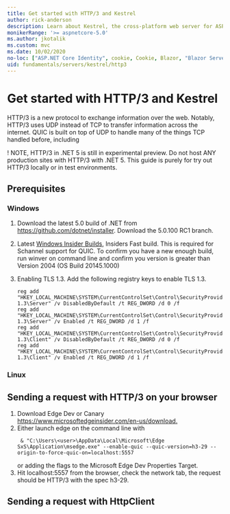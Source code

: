 ```yaml
---
title: Get started with HTTP/3 and Kestrel
author: rick-anderson
description: Learn about Kestrel, the cross-platform web server for ASP.NET Core.
monikerRange: '>= aspnetcore-5.0'
ms.author: jkotalik
ms.custom: mvc
ms.date: 10/02/2020
no-loc: ["ASP.NET Core Identity", cookie, Cookie, Blazor, "Blazor Server", "Blazor WebAssembly", "Identity", "Let's Encrypt", Razor, SignalR]
uid: fundamentals/servers/kestrel/http3
---
```

# Get started with HTTP/3 and Kestrel

HTTP/3 is a new protocol to exchange information over the web. Notably, HTTP/3 uses UDP instead of TCP to transfer information across the internet. QUIC is built on top of UDP to handle many of the things TCP handled before, including  

! NOTE, HTTP/3 in .NET 5 is still in experimental preview. Do not host ANY production sites with HTTP/3 with .NET 5. This guide is purely for try out HTTP/3 locally or in test environments.

## Prerequisites

### Windows

1. Download the latest 5.0 build of .NET from <https://github.com/dotnet/installer>. Download the 5.0.100 RC1 branch.
2. Latest [Windows Insider Builds](https://insider.windows.com/en-us/), Insiders Fast build. This is required for Schannel support for QUIC.
    To confirm you have a new enough build, run winver on command line and confirm you version is greater than Version 2004 (OS Build 20145.1000)
3. Enabling TLS 1.3. Add the following registry keys to enable TLS 1.3.

    ```text
    reg add "HKEY_LOCAL_MACHINE\SYSTEM\CurrentControlSet\Control\SecurityProviders\SCHANNEL\Protocols\TLS 1.3\Server" /v DisabledByDefault /t REG_DWORD /d 0 /f
    reg add "HKEY_LOCAL_MACHINE\SYSTEM\CurrentControlSet\Control\SecurityProviders\SCHANNEL\Protocols\TLS 1.3\Server" /v Enabled /t REG_DWORD /d 1 /f
    reg add "HKEY_LOCAL_MACHINE\SYSTEM\CurrentControlSet\Control\SecurityProviders\SCHANNEL\Protocols\TLS 1.3\Client" /v DisabledByDefault /t REG_DWORD /d 0 /f
    reg add "HKEY_LOCAL_MACHINE\SYSTEM\CurrentControlSet\Control\SecurityProviders\SCHANNEL\Protocols\TLS 1.3\Client" /v Enabled /t REG_DWORD /d 1 /f
    ```
### Linux


## Sending a request with HTTP/3 on your browser

1. Download Edge Dev or Canary <https://www.microsoftedgeinsider.com/en-us/download.>
2. Either launch edge on the command line with
   ```text
    & "C:\Users\<user>\AppData\Local\Microsoft\Edge SxS\Application\msedge.exe" --enable-quic --quic-version=h3-29 --origin-to-force-quic-on=localhost:5557
   ```
   or adding the flags to the Microsoft Edge Dev Properties Target.
3. Hit localhost:5557 from the browser, check the network tab, the request should be HTTP/3 with the spec h3-29.

## Sending a request with HttpClient